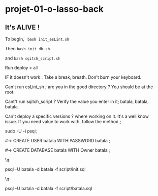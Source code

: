 # projet-01-o-lasso-back

## It's ALIVE !

To begin,  ``` bash init_esLint.sh```

Then ``` bash init_db.sh ```

and ```bash sqitch_script.sh```

Run deploy > all

IF it doesn't work :
Take a break, breath. Don't burn your keyboard.

Can't run esLint_sh ; are you in the good directory ? You should be at the root.

Cant't run sqitch_script ? Verify the value you enter in it; batala, batala, batala.

Can't deploy a specific versions ? where working on it. It's a well know issue. If you need value to work with, follow the method ;

sudo -U -i psql;

#-> CREATE USER batala WITH PASSWORD batala ;

#-> CREATE DATABASE batala WITH Owner batala ;

\q

psql -U batala -d batala -f script/init.sql

\q

psql -U batala -d batala -f script/batala.sql

